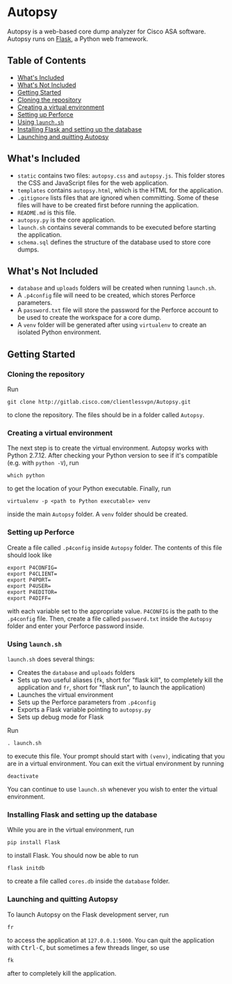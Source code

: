 # Autopsy

Autopsy is a web-based core dump analyzer for Cisco ASA software. Autopsy runs on [Flask](http://flask.pocoo.org/docs/0.11/), a Python web framework.

## Table of Contents

* [What's Included](#whats-included)
* [What's Not Included](#whats-not-included)
* [Getting Started](#getting-started)
 * [Cloning the repository](#cloning-the-repository)
 * [Creating a virtual environment](#creating-a-virtual-environment)
 * [Setting up Perforce](#setting-up-perforce)
 * [Using `launch.sh`](#using-launchsh)
 * [Installing Flask and setting up the database](#installing-flask-and-setting-up-the-database)
 * [Launching and quitting Autopsy](#launching-and-quitting-autopsy)

## What's Included

* `static` contains two files: `autopsy.css` and `autopsy.js`. This folder stores the CSS and JavaScript files for the web application.
* `templates` contains `autopsy.html`, which is the HTML for the application.
* `.gitignore` lists files that are ignored when committing. Some of these files will have to be created first before running the application.
* `README.md` is this file.
* `autopsy.py` is the core application.
* `launch.sh` contains several commands to be executed before starting the application.
* `schema.sql` defines the structure of the database used to store core dumps.

## What's Not Included

* `database` and `uploads` folders will be created when running `launch.sh`.
* A `.p4config` file will need to be created, which stores Perforce parameters.
* A `password.txt` file will store the password for the Perforce account to be used to create the workspace for a core dump.
* A `venv` folder will be generated after using `virtualenv` to create an isolated Python environment.

## Getting Started

### Cloning the repository

Run
```
git clone http://gitlab.cisco.com/clientlessvpn/Autopsy.git
```
to clone the repository. The files should be in a folder called `Autopsy`.

### Creating a virtual environment

The next step is to create the virtual environment. Autopsy works with Python 2.7.12. After checking your Python version to see if it's compatible (e.g. with `python -V`), run
```
which python
```
to get the location of your Python executable. Finally, run
```
virtualenv -p <path to Python executable> venv
```
inside the main `Autopsy` folder. A `venv` folder should be created.

### Setting up Perforce

Create a file called `.p4config` inside `Autopsy` folder. The contents of this file should look like
```
export P4CONFIG=
export P4CLIENT=
export P4PORT=
export P4USER=
export P4EDITOR=
export P4DIFF=
```
with each variable set to the appropriate value. `P4CONFIG` is the path to the `.p4config` file. Then, create a file called `password.txt` inside the `Autopsy` folder and enter your Perforce password inside.

### Using `launch.sh`

`launch.sh` does several things:
* Creates the `database` and `uploads` folders
* Sets up two useful aliases (`fk`, short for "flask kill", to completely kill the application and `fr`, short for "flask run", to launch the application)
* Launches the virtual environment
* Sets up the Perforce parameters from `.p4config`
* Exports a Flask variable pointing to `autopsy.py`
* Sets up debug mode for Flask

Run
```
. launch.sh
```
to execute this file. Your prompt should start with `(venv)`, indicating that you are in a virtual environment. You can exit the virtual environment by running
```
deactivate
```
You can continue to use `launch.sh` whenever you wish to enter the virtual environment.

### Installing Flask and setting up the database

While you are in the virtual environment, run
```
pip install Flask
```
to install Flask. You should now be able to run
```
flask initdb
```
to create a file called `cores.db` inside the `database` folder.

### Launching and quitting Autopsy

To launch Autopsy on the Flask development server, run
```
fr
```
to access the application at `127.0.0.1:5000`. You can quit the application with <kbd>Ctrl-C</kbd>, but sometimes a few threads linger, so use
```
fk
```
after to completely kill the application.